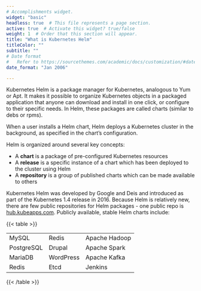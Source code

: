 ```yaml
---
# Accomplishments widget.
widget: "basic"  
headless: true  # This file represents a page section.
active: true  # Activate this widget? true/false
weight: 1  # Order that this section will appear.
title: "What is Kubernetes Helm"
titleColor: ""
subtitle: ""
# Date format
#   Refer to https://sourcethemes.com/academic/docs/customization/#date-format
date_format: "Jan 2006"

---
```


Kubernetes Helm is a package manager for Kubernetes, analogous to Yum or Apt. It makes it possible to organize Kubernetes objects in a packaged application that anyone can download and install in one click, or configure to their specific needs. In Helm, these packages are called charts (similar to debs or rpms).

When a user installs a Helm chart, Helm deploys a Kubernetes cluster in the background, as specified in the chart’s configuration.

Helm is organized around several key concepts:

* A <strong>chart</strong> is a package of pre-configured Kubernetes resources
* A <strong>release</strong> is a specific instance of a chart which has been deployed to the cluster using Helm
* A <strong>repository</strong> is a group of published charts which can be made available to others

Kubernetes Helm was developed by Google and Deis and introduced as part of the Kubernetes 1.4 release in 2016\. Because Helm is relatively new, there are few public repositories for Helm packages - one public repo is [hub.kubeapps.com](http://hub.kubeapps.com). Publicly available, stable Helm charts include:

{{< table >}}

<table>
    <tr>
        <td>MySQL</td>
        <td>Redis</td>
        <td>Apache Hadoop </td>
    </tr>
    <tr>
        <td>PostgreSQL</td>
        <td>Drupal</td>
        <td>Apache Spark </td>
    </tr>
    <tr>
        <td>MariaDB</td>
        <td>WordPress</td>
        <td>Apache Kafka </td>
    </tr>
    <tr>
        <td>Redis</td>
        <td>Etcd</td>
        <td>Jenkins</td>
    </tr>
</table>

{{< /table >}}


	  	

	  	

	    	

	  	